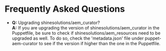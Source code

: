 # Frequently Asked Questions

- **Q:** Upgrading shinesolutions/aem_curator?<br>
  **A:** If you are upgrading the version of shinesolutions/aem_curator in the Puppetfile, be sure to check if shinesolutions/aem_resources need to be upgraded as well. To do so, check the 'metadata.json' file under puppet-aem-curator to see if the version if higher than the one in the Puppetfile.

